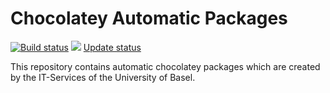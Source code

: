 # Chocolatey Automatic Packages

[![Build status](https://ci.appveyor.com/api/projects/status/uk6l6t9mtw0hbm3p/branch/master?svg=true)](https://ci.appveyor.com/project/LizenzManagement/chocolatey-automatic-packages/branch/master)
[![](http://transparent-favicon.info/favicon.ico)](#)
[Update status](https://gist.github.com/MaxBurgert/dddd183fae34b7f07585422765dee87b)

This repository contains automatic chocolatey packages which are created by the IT-Services of the University of Basel.
